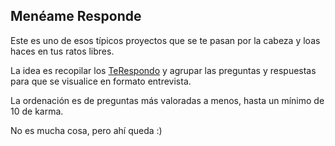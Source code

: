 ## Menéame Responde

Este es uno de esos típicos proyectos que se te pasan por la cabeza y loas haces en tus ratos libres.

La idea es recopilar los <a href="https://www.meneame.net/m/TeRespondo">TeRespondo</a> y agrupar las preguntas y respuestas para que se visualice en formato entrevista.

La ordenación es de preguntas más valoradas a menos, hasta un mínimo de 10 de karma.

No es mucha cosa, pero ahí queda :)